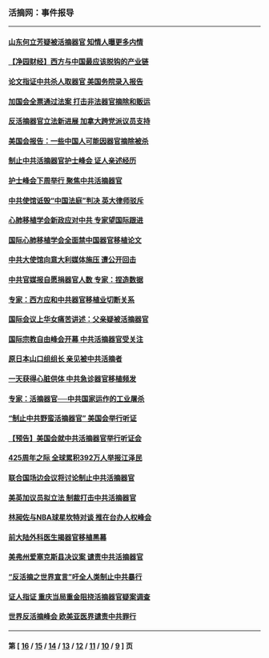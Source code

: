 ### 活摘网：事件报导
---
#### [山东何立芳疑被活摘器官 知情人曝更多内情](../../pages/nf5877/n14047530.md?09170430) 
#### [【净园财经】西方与中国最应该脱钩的产业链](../../pages/nf5877/n14016113.md?09170430) 
#### [论文指证中共杀人取器官 美国务院录入报告](../../pages/nf5877/n13999890.md?09170430) 
#### [加国会全票通过法案 打击非法器官摘除和贩运](../../pages/nf5877/n13884924.md?09170430) 
#### [反活摘器官立法新进展 加拿大跨党派议员支持](../../pages/nf5877/n13876061.md?09170430) 
#### [美国会报告：一些中国人可能因器官摘除被杀](../../pages/nf5877/n13867964.md?09170430) 
#### [制止中共活摘器官护士峰会 证人亲述经历](../../pages/nf5877/n13859007.md?09170430) 
#### [护士峰会下周举行 聚焦中共活摘器官](../../pages/nf5877/n13855418.md?09170430) 
#### [中共使馆诋毁“中国法庭”判决 英大律师驳斥](../../pages/nf5877/n13833945.md?09170430) 
#### [心肺移植学会新政应对中共 专家望国际跟进](../../pages/nf5877/n13829043.md?09170430) 
#### [国际心肺移植学会全面禁中国器官移植论文](../../pages/nf5877/n13827785.md?09170430) 
#### [中共大使馆向意大利媒体施压 遭公开回击](../../pages/nf5877/n13826038.md?09170430) 
#### [中共官媒报自愿捐器官人数 专家：捏造数据](../../pages/nf5877/n13814130.md?09170430) 
#### [专家：西方应和中共器官移植业切断关系](../../pages/nf5877/n13772828.md?09170430) 
#### [国际会议上华女痛苦讲述：父亲疑被活摘器官](../../pages/nf5877/n13771583.md?09170430) 
#### [国际宗教自由峰会开幕 中共活摘器官受关注](../../pages/nf5877/n13769995.md?09170430) 
#### [原日本山口组组长 亲见被中共活摘者](../../pages/nf5877/n13767360.md?09170430) 
#### [一天获得心脏供体 中共急诊器官移植频发](../../pages/nf5877/n13764689.md?09170430) 
#### [专家：活摘器官──中共国家运作的工业屠杀](../../pages/nf5877/n13761178.md?09170430) 
#### [“制止中共野蛮活摘器官” 美国会举行听证](../../pages/nf5877/n13735831.md?09170430) 
#### [【预告】美国会就中共活摘器官举行听证会](../../pages/nf5877/n13732843.md?09170430) 
#### [425周年之际 全球累积392万人举报江泽民](../../pages/nf5877/n13719232.md?09170430) 
#### [联合国场边会议将讨论制止中共活摘器官](../../pages/nf5877/n13656361.md?09170430) 
#### [美英加议员拟立法 制裁打击中共活摘器官](../../pages/nf5877/n13430251.md?09170430) 
#### [林昶佐与NBA球星坎特对谈 推在台办人权峰会](../../pages/nf5877/n13414467.md?09170430) 
#### [前大陆外科医生揭器官移植黑幕](../../pages/nf5877/n13401416.md?09170430) 
#### [美弗州爱塞克斯县决议案 谴责中共活摘器官](../../pages/nf5877/n13320919.md?09170430) 
#### [“反活摘之世界宣言”吁全人类制止中共暴行](../../pages/nf5877/n13259730.md?09170430) 
#### [证人指证 重庆当局重金阻挠活摘器官疑案调查](../../pages/nf5877/n13259127.md?09170430) 
#### [世界反活摘峰会 欧美亚医界谴责中共罪行](../../pages/nf5877/n13253550.md?09170430) 

---
#### 第 [ [16](./16.md?09170430) / [15](./15.md?09170430) / [14](./14.md?09170430) / [13](./13.md?09170430) / [12](./12.md?09170430) / [11](./11.md?09170430) / [10](./10.md?09170430) / [9](./9.md?09170430) ] 页

